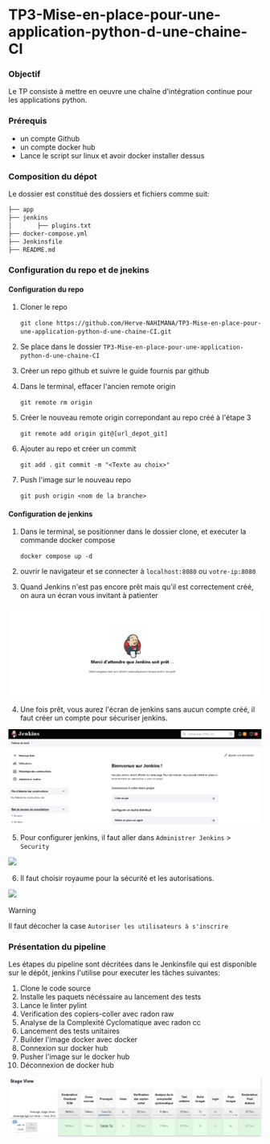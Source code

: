 # TP3-Mise-en-place-pour-une-application-python-d-une-chaine-CI

### Objectif

Le TP consiste à mettre en oeuvre une chaîne d'intégration continue pour les applications python.


### Prérequis

 - un compte Github
 - un compte docker hub
 - Lance le script sur linux et avoir docker installer dessus


### Composition du dépot

Le dossier est constitué des dossiers et fichiers comme suit:

```
├── app
├── jenkins
│       ├── plugins.txt
├── docker-compose.yml
├── Jenkinsfile
├── README.md
```
### Configuration du repo et de jnekins

#### Configuration du repo
1. Cloner le repo

     `git clone https://github.com/Herve-NAHIMANA/TP3-Mise-en-place-pour-une-application-python-d-une-chaine-CI.git`

2. Se place dans le dossier `TP3-Mise-en-place-pour-une-application-python-d-une-chaine-CI`
3. Créer un repo github et suivre le guide fournis par github
4. Dans le terminal, effacer l'ancien remote origin

     `git remote rm origin`

5. Créer le nouveau remote origin correpondant au repo créé à l'étape 3

     `git remote add origin git@[url_depot_git]`

6. Ajouter au repo et créer un commit

      `git add .`
      `git commit -m "<Texte au choix>"`

7. Push l'image sur le nouveau repo

    `git push origin <nom de la branche>`

#### Configuration de jenkins

1. Dans le terminal, se positionner dans le dossier clone, et executer la commande docker compose

    `docker compose up -d`

2. ouvrir le navigateur et se connecter à `localhost:8080` ou `votre-ip:8080`

3. Quand Jenkins n'est pas encore prêt mais qu'il est correctement créé, on aura un écran vous invitant à patienter

![](imgs/waiting.PNG)

4. Une fois prêt, vous aurez l'écran de jenkins sans aucun compte créé, il faut créer un compte pour sécuriser jenkins.

![](imgs/no_account.PNG)

5. Pour configurer jenkins, il faut aller dans `Administrer Jenkins` > `Security`

![](imgs/sanssecurit%C3%A9.PNG)

6. Il faut choisir royaume pour la sécurité et les autorisations.

![](imgs/avecsecurit%C3%A9.PNG)

>[!WARNING]
>Il faut décocher la case `Autoriser les utilisateurs à s'inscrire`
### Présentation du pipeline

Les étapes du pipeline sont décritées dans le Jenkinsfile qui est disponible sur le dépôt, jenkins l'utilise pour executer les tâches suivantes:

1. Clone le code source
2. Installe les paquets nécéssaire au lancement des tests
3. Lance le linter pylint
4. Verification des copiers-coller avec radon raw
5. Analyse de la Complexité Cyclomatique avec radon cc 
6. Lancement des tests unitaires
7. Builder l'image docker avec docker
8. Connexion sur docker hub
9. Pusher l'image sur le docker hub
10. Déconnexion de docker hub

![](imgs/stageview.PNG)